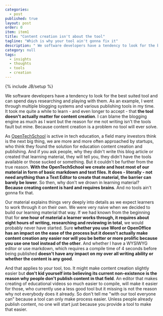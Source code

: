 ```yaml
---
categories: 
  - post
published: true
layout: post
order: 0
item: item1
title: "Content creation isn't about the tool"
tagline: "Which is why your tool ain't gonna fix it"
description: " We software developers have a tendency to look for the best suited tool and can spend days researching and playing with them. As an example, I went through multiple blogging systems and various publishing tools in my time. It took me quite a while to learn - and even longer to accept - that **the tool doesn't actually matter for content creation**. I can blame the blogging engine as much as I want but the reason for me not writing isn't the tools fault but mine. Because content creation is a problem no tool will ever solve."
category: null
tags: 
  - insights
  - thoughts
  - tools
  - creation
---
```


{% include JB/setup %}

We software developers have a tendency to look for the best suited tool and can spend days researching and playing with them. As an example, I went through multiple blogging systems and various publishing tools in my time. It took me quite a while to learn - and even longer to accept - that **the tool doesn't actually matter for content creation**. I can blame the blogging engine as much as I want but the reason for me not writing isn't the tools fault but mine. Because content creation is a problem no tool will ever solve.

As [OpenTechSchool](http://www.opentechschool.org/) is active in tech education, a field many investors think is the next big thing, we are more and more often approached by startups, who think they found the solution for education content creation and publishing. And if you ask people, why they didn't write this blog article or created that learning material, they will tell you, they didn't have the tools available or those sucked or something. But it couldn't be further from the true reason. **With the OpenTechSchool we create and host most of our material in form of basic markdown and text files. It does - literally - not need anything than a Text Editor to create that material, the barrier can barely be lower**. So then, why don't we drown in learning material? **Because creating content is hard and requires brains**. And no tools ain't gonna fix that.

Our material explains things very deeply into details as we expect learners to work through it on their own. We were very naive when we decided to build our learning material that way. If we had known from the beginning that for **one hour of material a learner works through, it requires about eight hours of writing, researching and reviewing in total**, we would probably never have started. Sure **whether you use Word or OpenOffice has an impact on the ease of the process but it doesn't actually make content creation any easier nor will you be better or more prolific because you use one tool instead of the other**. And whether I have a WYSIWYG editor or use markdown, which requires a compile time of 4 seconds before being published **doesn't have any impact on my over all writing ability or whether the content is any good**.

And that applies to your tool, too. It might make content creation slightly easier but **don't kid yourself into believing its current non-existence is the reason why people don't publish content in that field**. An editor that makes creating of educational videos so much easier to compile, will make it easier for those, who currently use a less good tool but it missing is not the reason why not everybody does it already. So don't tell me "with our tool everyone can" because a tool can only make process easier. Unless people already publish content, no one will start just because you provide a tool to make that easier.

